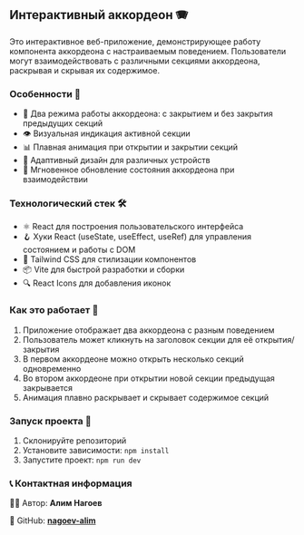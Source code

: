 ## Интерактивный аккордеон 🪗

Это интерактивное веб-приложение, демонстрирующее работу компонента аккордеона с настраиваемым поведением. Пользователи могут взаимодействовать с различными секциями аккордеона, раскрывая и скрывая их содержимое.

### Особенности 🌟

- 🔄 Два режима работы аккордеона: с закрытием и без закрытия предыдущих секций
- 👁️ Визуальная индикация активной секции
- 📊 Плавная анимация при открытии и закрытии секций
- 📱 Адаптивный дизайн для различных устройств
- 🔄 Мгновенное обновление состояния аккордеона при взаимодействии

### Технологический стек 🛠️

- ⚛️ React для построения пользовательского интерфейса
- 🪝 Хуки React (useState, useEffect, useRef) для управления состоянием и работы с DOM
- 🎨 Tailwind CSS для стилизации компонентов
- 📦 Vite для быстрой разработки и сборки
- 🔍 React Icons для добавления иконок

### Как это работает 📝

1. Приложение отображает два аккордеона с разным поведением
2. Пользователь может кликнуть на заголовок секции для её открытия/закрытия
3. В первом аккордеоне можно открыть несколько секций одновременно
4. Во втором аккордеоне при открытии новой секции предыдущая закрывается
5. Анимация плавно раскрывает и скрывает содержимое секций

### Запуск проекта 🚀

1. Склонируйте репозиторий
2. Установите зависимости: `npm install`
3. Запустите проект: `npm run dev`

### 📞 Контактная информация

👨‍💻 Автор: **Алим Нагоев**

🐙 GitHub: **[nagoev-alim](https://github.com/nagoev-alim)**

